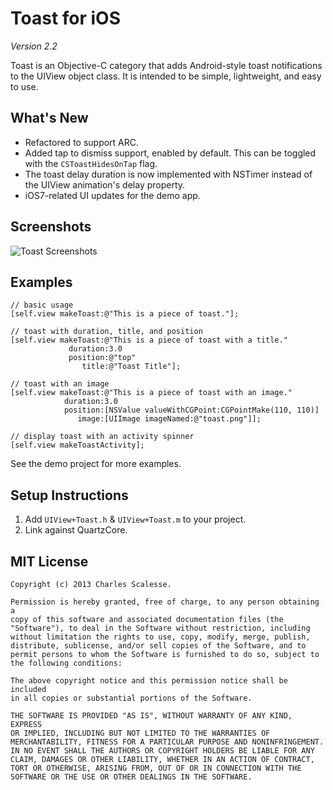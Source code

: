 Toast for iOS
=============
*Version 2.2*

Toast is an Objective-C category that adds Android-style toast notifications to the UIView object class. It is intended to be simple, lightweight, and easy to use.

What's New
---------
 - Refactored to support ARC.
 - Added tap to dismiss support, enabled by default. This can be toggled with the `CSToastHidesOnTap` flag.
 - The toast delay duration is now implemented with NSTimer instead of the UIView animation's delay property. 
 - iOS7-related UI updates for the demo app.

Screenshots
---------
![Toast Screenshots](http://i.imgur.com/oM28l.png)

Examples
---------
    // basic usage
    [self.view makeToast:@"This is a piece of toast."];

    // toast with duration, title, and position
    [self.view makeToast:@"This is a piece of toast with a title." 
                 duration:3.0
                 position:@"top"
                    title:@"Toast Title"];
            
    // toast with an image
    [self.view makeToast:@"This is a piece of toast with an image." 
                duration:3.0
                position:[NSValue valueWithCGPoint:CGPointMake(110, 110)]
                   image:[UIImage imageNamed:@"toast.png"]];
                
    // display toast with an activity spinner
    [self.view makeToastActivity];
    
See the demo project for more examples.


Setup Instructions
------------------
1. Add `UIView+Toast.h` & `UIView+Toast.m` to your project.
2. Link against QuartzCore.


MIT License
-----------
    Copyright (c) 2013 Charles Scalesse.

    Permission is hereby granted, free of charge, to any person obtaining a
    copy of this software and associated documentation files (the
    "Software"), to deal in the Software without restriction, including
    without limitation the rights to use, copy, modify, merge, publish,
    distribute, sublicense, and/or sell copies of the Software, and to
    permit persons to whom the Software is furnished to do so, subject to
    the following conditions:

    The above copyright notice and this permission notice shall be included
    in all copies or substantial portions of the Software.

    THE SOFTWARE IS PROVIDED "AS IS", WITHOUT WARRANTY OF ANY KIND, EXPRESS
    OR IMPLIED, INCLUDING BUT NOT LIMITED TO THE WARRANTIES OF
    MERCHANTABILITY, FITNESS FOR A PARTICULAR PURPOSE AND NONINFRINGEMENT.
    IN NO EVENT SHALL THE AUTHORS OR COPYRIGHT HOLDERS BE LIABLE FOR ANY
    CLAIM, DAMAGES OR OTHER LIABILITY, WHETHER IN AN ACTION OF CONTRACT,
    TORT OR OTHERWISE, ARISING FROM, OUT OF OR IN CONNECTION WITH THE
    SOFTWARE OR THE USE OR OTHER DEALINGS IN THE SOFTWARE.
